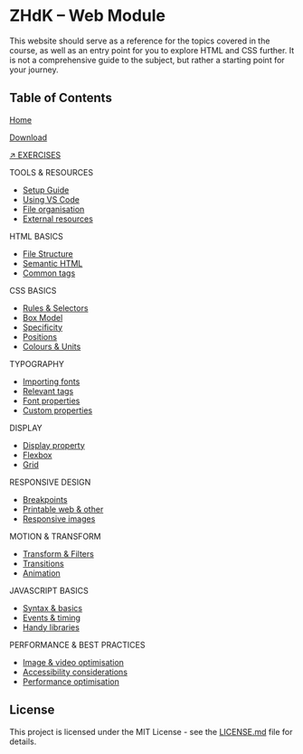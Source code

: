 # ZHdK – Web Module

This website should serve as a reference for the topics covered in the course, as well as an entry point for you to explore HTML and CSS further. It is not a comprehensive guide to the subject, but rather a starting point for your journey.

## Table of Contents

[Home](https://zhdk.noegogniat.com)

[Download](https://github.com/noegogniat/zhdk-web-module)

[↗ EXERCISES](https://zhdk.noegogniat.com/exercises)

TOOLS & RESOURCES

- [Setup Guide](https://zhdk.noegogniat.com/html-basics/setup-guide)
- [Using VS Code](https://zhdk.noegogniat.com/tools-resources/using-vs-code)
- [File organisation](https://zhdk.noegogniat.com/html-basics/file-organisation)
- [External resources](https://zhdk.noegogniat.com/html-basics/external-resources)

HTML BASICS

- [File Structure](https://zhdk.noegogniat.com/html-basics/html-structure)
- [Semantic HTML](https://zhdk.noegogniat.com/html-basics/semantic-html)
- [Common tags](https://zhdk.noegogniat.com/html-basics/common-tags)

CSS BASICS

- [Rules & Selectors](https://zhdk.noegogniat.com/css-basics/rules-selectors)
- [Box Model](https://zhdk.noegogniat.com/css-basics/box-model)
- [Specificity](https://zhdk.noegogniat.com/css-basics/specificity)
- [Positions](https://zhdk.noegogniat.com/css-basics/positions)
- [Colours & Units](https://zhdk.noegogniat.com/css-basics/colours-units)

TYPOGRAPHY

- [Importing fonts](https://zhdk.noegogniat.com/typography/importing-fonts)
- [Relevant tags](https://zhdk.noegogniat.com/typography/relevant-tags)
- [Font properties](https://zhdk.noegogniat.com/typography/font-properties)
- [Custom properties](https://zhdk.noegogniat.com/typography/custom-properties)

DISPLAY

- [Display property](https://zhdk.noegogniat.com/display/display-property)
- [Flexbox](https://zhdk.noegogniat.com/display/flexbox)
- [Grid](https://zhdk.noegogniat.com/display/grid)

RESPONSIVE DESIGN

- [Breakpoints](https://zhdk.noegogniat.com/responsive-design/breakpoints)
- [Printable web & other](https://zhdk.noegogniat.com/responsive-design/printable-other)
- [Responsive images](https://zhdk.noegogniat.com/responsive-design/responsive-images)

MOTION & TRANSFORM

- [Transform & Filters](https://zhdk.noegogniat.com/motion-filters/transform-filters)
- [Transitions](https://zhdk.noegogniat.com/motion-filters/transitions)
- [Animation](https://zhdk.noegogniat.com/motion-filters/animation)

JAVASCRIPT BASICS

- [Syntax & basics](https://zhdk.noegogniat.com/javascript-basics/syntax-basics)
- [Events & timing](https://zhdk.noegogniat.com/javascript-basics/events-timing)
- [Handy libraries](https://zhdk.noegogniat.com/javascript-basics/handy-libraries)

PERFORMANCE & BEST PRACTICES

- [Image & video optimisation](https://zhdk.noegogniat.com/performance-best-practices/image-optimisation)
- [Accessibility considerations](https://zhdk.noegogniat.com/performance-best-practices/accessibility)
- [Performance optimisation](https://zhdk.noegogniat.com/performance-best-practices/performance-optimisation)

## License

This project is licensed under the MIT License - see the [LICENSE.md](LICENSE.md) file for details.
